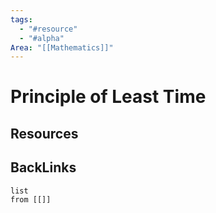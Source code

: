 ```yaml
---
tags:
  - "#resource"
  - "#alpha"
Area: "[[Mathematics]]"
---
```


# Principle of Least Time


## Resources


## BackLinks

```dataview
list
from [[]]
```

